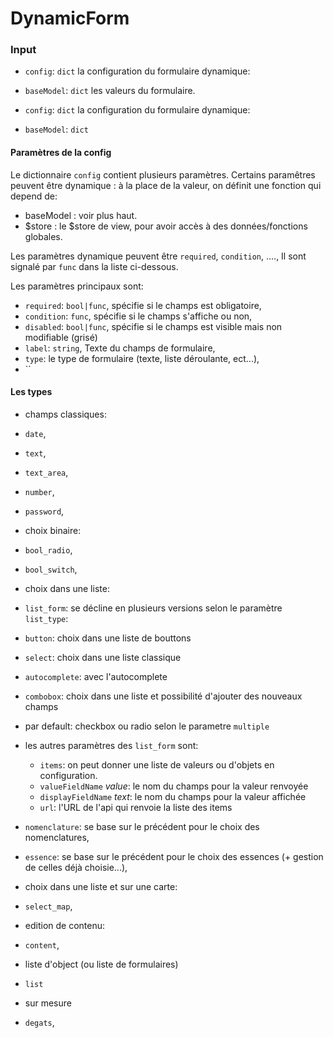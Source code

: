 # DynamicForm

### Input
- `config`: `dict` la configuration du formulaire dynamique:

- `baseModel`: `dict` les valeurs du formulaire.

- `config`: `dict` la configuration du formulaire dynamique:

- `baseModel`: `dict`

#### Paramètres de la config

Le dictionnaire `config` contient plusieurs paramètres.
Certains paramêtres peuvent être dynamique : à la place de la valeur, on définit une fonction qui depend de:
- baseModel : voir plus haut.
- $store : le $store de view, pour avoir accès à des données/fonctions globales. 

Les paramètres dynamique peuvent être `required`, `condition`, ....,
Il sont signalé par `func` dans la liste ci-dessous. 

Les paramètres principaux sont:

- `required`: `bool|func`, spécifie si le champs est obligatoire,
- `condition`: `func`, spécifie si le champs s'affiche ou non, 
- `disabled`: `bool|func`, spécifie si le champs est visible mais non modifiable (grisé)
- `label`: `string`, Texte du champs de formulaire,
- `type`: le type de formulaire (texte, liste déroulante, ect...),
- ``

#### Les types
- champs classiques:
 - `date`,
 - `text`,
 - `text_area`,
 - `number`,
 - `password`,
- choix binaire:
 - `bool_radio`,
 - `bool_switch`,
- choix dans une liste:
 - `list_form`: se décline en plusieurs versions selon le paramètre `list_type`:
  - `button`: choix dans une liste de bouttons
  - `select`: choix dans une liste classique
  - `autocomplete`: avec l'autocomplete
  - `combobox`: choix dans une liste et possibilité d'ajouter des nouveaux champs
  - par default: checkbox ou radio selon le parametre `multiple`
  - les autres paramètres des `list_form` sont:
    - `items`: on peut donner une liste de valeurs ou d'objets en configuration.
    - `valueFieldName` *value*: le nom du champs pour la valeur renvoyée
    - `displayFieldName` *text*: le nom du champs pour la valeur affichée
    - `url`: l'URL de l'api qui renvoie la liste des items
 - `nomenclature`: se base sur le précédent pour le choix des nomenclatures,
 - `essence`: se base sur le précédent pour le  choix des essences (+ gestion de celles déjà choisie...),
- choix dans une liste et sur une carte:
 - `select_map`,

- edition de contenu:
 - `content`,

- liste d'object (ou liste de formulaires)
 - `list`

- sur mesure
 - `degats`,

